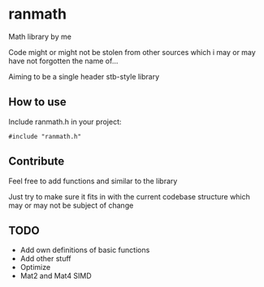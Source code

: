 # ranmath
Math library by me

Code might or might not be stolen from other sources which i may or may have not forgotten the name of...

Aiming to be a single header stb-style library

## How to use
Include ranmath.h in your project:

```#include "ranmath.h"```

## Contribute
Feel free to add functions and similar to the library

Just try to make sure it fits in with the current codebase structure which may or may not be subject of change

## TODO
- Add own definitions of basic functions
- Add other stuff
- Optimize
- Mat2 and Mat4 SIMD

